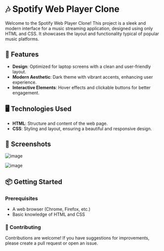 # 🎶 Spotify Web Player Clone

Welcome to the Spotify Web Player Clone! This project is a sleek and modern interface for a music streaming application, designed using only HTML and CSS. It showcases the layout and functionality typical of popular music platforms.

## 🚀 Features

- **Design**: Optimized for laptop screens with a clean and user-friendly layout.
- **Modern Aesthetic**: Dark theme with vibrant accents, enhancing user experience.
- **Interactive Elements**: Hover effects and clickable buttons for better engagement.

## 🖥️ Technologies Used

- **HTML**: Structure and content of the web page.
- **CSS**: Styling and layout, ensuring a beautiful and responsive design.

## 🌈 Screenshots
![image](https://github.com/user-attachments/assets/14920e28-f53f-443c-be7f-4c8c1eb90d47)


![image](https://github.com/user-attachments/assets/e530ea57-8782-4456-8e82-806775f55522)


## 📦 Getting Started

### Prerequisites

- A web browser (Chrome, Firefox, etc.)
- Basic knowledge of HTML and CSS

### 🤝 Contributing
Contributions are welcome! If you have suggestions for improvements, please create a pull request or open an issue.
